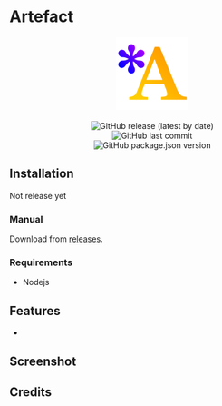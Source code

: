 # Artefact

<div align="center" style="text-align: center">
<img src="icons/icon.svg" width="128px" alt="Icon">
<br/>
<br/>
<img alt="GitHub release (latest by date)" src="https://img.shields.io/github/v/release/MrMichelr/Artefact?label=version&logo=github">

<br/>
<img alt="GitHub last commit" src="https://img.shields.io/github/last-commit/MrMichelr/Artefact">

<br/>
<img alt="GitHub package.json version" src="https://img.shields.io/github/package-json/v/MrMichelr/Artefact">
</div>

## Installation

Not release yet

### Manual

Download from [releases](https://github.com/MrMichelr/Artefact/releases).

### Requirements

- Nodejs 

## Features

- 

## Screenshot

## Credits
